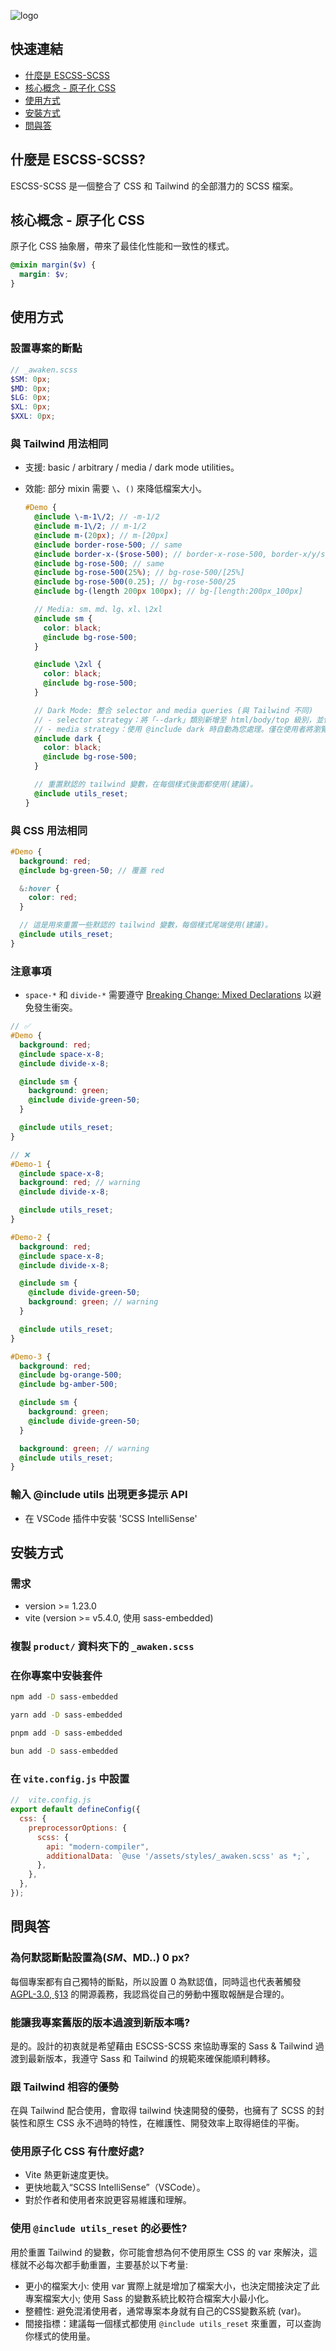 ![logo](https://github.com/ESCSS-labs/ESCSS/blob/main/assets/logo.png)

## 快速連結

- [什麼是 ESCSS-SCSS](#什麼是-escss-scss)
- [核心概念 - 原子化 CSS](#核心概念---原子化-css)
- [使用方式](#使用方式)
- [安裝方式](#安裝方式)
- [問與答](#問與答)

## 什麼是 ESCSS-SCSS?

ESCSS-SCSS 是一個整合了 CSS 和 Tailwind 的全部潛力的 SCSS 檔案。

## 核心概念 - 原子化 CSS

原子化 CSS 抽象層，帶來了最佳化性能和一致性的樣式。

```scss
@mixin margin($v) {
  margin: $v;
}
```

## 使用方式

### 設置專案的斷點

```scss
// _awaken.scss
$SM: 0px;
$MD: 0px;
$LG: 0px;
$XL: 0px;
$XXL: 0px;
```

### 與 Tailwind 用法相同

- 支援: basic / arbitrary / media / dark mode utilities。
- 效能: 部分 mixin 需要 `\`、`()` 來降低檔案大小。

  ```scss
  #Demo {
    @include \-m-1\/2; // -m-1/2
    @include m-1\/2; // m-1/2
    @include m-(20px); // m-[20px]
    @include border-rose-500; // same
    @include border-x-($rose-500); // border-x-rose-500, border-x/y/s/e/t/r/b/l-($color)
    @include bg-rose-500; // same
    @include bg-rose-500(25%); // bg-rose-500/[25%]
    @include bg-rose-500(0.25); // bg-rose-500/25
    @include bg-(length 200px 100px); // bg-[length:200px_100px]

    // Media: sm、md、lg、xl、\2xl
    @include sm {
      color: black;
      @include bg-rose-500;
    }

    @include \2xl {
      color: black;
      @include bg-rose-500;
    }

    // Dark Mode: 整合 selector and media queries (與 Tailwind 不同)
    // - selector strategy：將「--dark」類別新增至 html/body/top 級別，並使用 JavaScript 切換該類別。
    // - media strategy：使用 @include dark 時自動為您處理。僅在使用者將瀏覽器設定為暗黑模式時才會觸發。
    @include dark {
      color: black;
      @include bg-rose-500;
    }

    // 重置默認的 tailwind 變數，在每個樣式後面都使用(建議)。
    @include utils_reset;
  }
  ```

### 與 CSS 用法相同

```scss
#Demo {
  background: red;
  @include bg-green-50; // 覆蓋 red

  &:hover {
    color: red;
  }

  // 這是用來重置一些默認的 tailwind 變數，每個樣式尾端使用(建議)。
  @include utils_reset;
}
```

### 注意事項

- `space-*` 和 `divide-*` 需要遵守 [Breaking Change: Mixed Declarations](https://sass-lang.com/documentation/breaking-changes/mixed-decls/) 以避免發生衝突。

```scss
// ✅
#Demo {
  background: red;
  @include space-x-8;
  @include divide-x-8;

  @include sm {
    background: green;
    @include divide-green-50;
  }

  @include utils_reset;
}

// ❌
#Demo-1 {
  @include space-x-8;
  background: red; // warning
  @include divide-x-8;

  @include utils_reset;
}

#Demo-2 {
  background: red;
  @include space-x-8;
  @include divide-x-8;

  @include sm {
    @include divide-green-50;
    background: green; // warning
  }

  @include utils_reset;
}

#Demo-3 {
  background: red;
  @include bg-orange-500;
  @include bg-amber-500;

  @include sm {
    background: green;
    @include divide-green-50;
  }

  background: green; // warning
  @include utils_reset;
}
```

### 輸入 @include utils 出現更多提示 API

- 在 VSCode 插件中安裝 'SCSS IntelliSense'

## 安裝方式

### 需求

- version >= 1.23.0
- vite (version >= v5.4.0, 使用 sass-embedded)

### 複製 `product/` 資料夾下的 `_awaken.scss`

### 在你專案中安裝套件

```bash
npm add -D sass-embedded
```

```bash
yarn add -D sass-embedded
```

```bash
pnpm add -D sass-embedded
```

```bash
bun add -D sass-embedded
```

### 在 `vite.config.js` 中設置

```js
//  vite.config.js
export default defineConfig({
  css: {
    preprocessorOptions: {
      scss: {
        api: "modern-compiler",
        additionalData: `@use '/assets/styles/_awaken.scss' as *;`,
      },
    },
  },
});
```

## 問與答

### 為何默認斷點設置為($SM、$MD..) 0 px?

每個專案都有自己獨特的斷點，所以設置 0 為默認值，同時這也代表著觸發 [AGPL-3.0, §13](https://www.gnu.org/licenses/agpl-3.0.en.html) 的開源義務，我認爲從自己的勞動中獲取報酬是合理的。

### 能讓我專案舊版的版本過渡到新版本嗎?

是的。設計的初衷就是希望藉由 ESCSS-SCSS 來協助專案的 Sass & Tailwind 過渡到最新版本，我遵守 Sass 和 Tailwind 的規範來確保能順利轉移。

### 跟 Tailwind 相容的優勢

在與 Tailwind 配合使用，會取得 tailwind 快速開發的優勢，也擁有了 SCSS 的封裝性和原生 CSS 永不過時的特性，在維護性、開發效率上取得絕佳的平衡。

### 使用原子化 CSS 有什麼好處?

- Vite 熱更新速度更快。
- 更快地載入“SCSS IntelliSense”（VSCode）。
- 對於作者和使用者來說更容易維護和理解。

### 使用 `@include utils_reset` 的必要性?

用於重置 Tailwind 的變數，你可能會想為何不使用原生 CSS 的 var 來解決，這樣就不必每次都手動重置，主要基於以下考量:

- 更小的檔案大小: 使用 var 實際上就是增加了檔案大小，也決定間接決定了此專案檔案大小; 使用 Sass 的變數系統比較符合檔案大小最小化。
- 整體性: 避免混淆使用者，通常專案本身就有自己的CSS變數系統 (var)。
- 間接指標：建議每一個樣式都使用 `@include utils_reset` 來重置，可以查詢你樣式的使用量。
